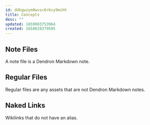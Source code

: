 ```yaml
---
id: ddkgwzym0wvsc6r6cy9mzhh
title: Concepts
desc: ""
updated: 1659083753964
created: 1658828379585
---
```


## Note Files

A note file is a Dendron Markdown note.

## Regular Files

Regular files are any assets that are not Dendron Markdown notes.

## Naked Links

Wikilinks that do not have an alias.